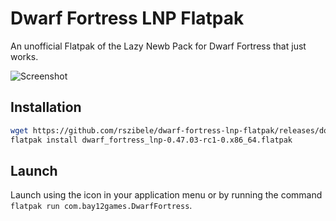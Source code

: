 # Dwarf Fortress LNP Flatpak

An unofficial Flatpak of the Lazy Newb Pack for
Dwarf Fortress that just works.

![Screenshot](https://raw.githubusercontent.com/rszibele/dwarf-fortress-lnp-flatpak/master/screenshots/screenshot_1.png)

## Installation

```bash
wget https://github.com/rszibele/dwarf-fortress-lnp-flatpak/releases/download/v0.47.03-rc1-0/dwarf_fortress_lnp-0.47.03-rc1-0.x86_64.flatpak
flatpak install dwarf_fortress_lnp-0.47.03-rc1-0.x86_64.flatpak
```

## Launch

Launch using the icon in your application menu or by running the command `flatpak run com.bay12games.DwarfFortress`.
